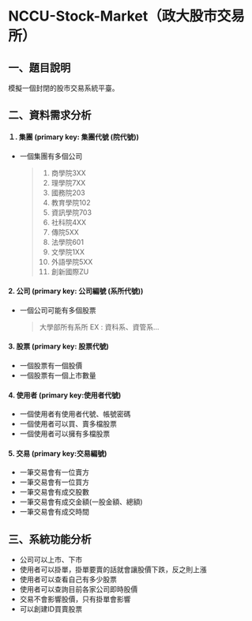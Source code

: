 # NCCU-Stock-Market（政大股市交易所）

## 一、題目說明
模擬一個封閉的股市交易系統平臺。

## 二、資料需求分析

#### １. 集團 (primary key: 集團代號 (院代號))
* 一個集團有多個公司
  > 1. 商學院3XX
  > 2. 理學院7XX
  > 3. 國務院203
  > 4. 教育學院102
  > 5. 資訊學院703
  > 6. 社科院4XX
  > 7. 傳院5XX
  > 8. 法學院601
  > 9. 文學院1XX
  > 10. 外語學院5XX
  > 11. 創新國際ZU

#### 2. 公司 (primary key: 公司編號 (系所代號))
* 一個公司可能有多個股票
  > 大學部所有系所 EX : 資科系、資管系...
  
#### 3. 股票 (primary key: 股票代號)
* 一個股票有一個股價
* 一個股票有一個上市數量

#### 4. 使用者 (primary key:使用者代號)
* 一個使用者有使用者代號、帳號密碼
* 一個使用者可以買、賣多檔股票
* 一個使用者可以擁有多檔股票


#### 5. 交易 (primary key:交易編號)
 - 一筆交易會有一位賣方
 - 一筆交易會有一位買方
 - 一筆交易會有成交股數
 - 一筆交易會有成交金額(一股金額、總額)
 - 一筆交易會有成交時間

## 三、系統功能分析

* 公司可以上市、下市
* 使用者可以掛單，掛單要賣的話就會讓股價下跌，反之則上漲
* 使用者可以查看自己有多少股票
* 使用者可以查詢目前各家公司即時股價
* 交易不會影響股價，只有掛單會影響
* 可以創建ID買賣股票
